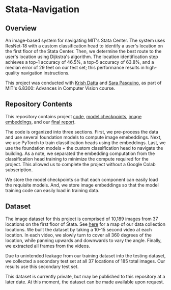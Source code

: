# Stata-Navigation

## Overview
An image-based system for navigating MIT's Stata Center. The system uses ResNet-18 with a custom classification head to identify a user's location on the first floor of the Stata Center. Then, we determine the best route to the user's location using Dijkstra's algorithm. The location identification step achieves a top-1 accuracy of 46.5%, a top-5 accuracy of 63.8%, and a median error of 29 feet on our test set; this performance results in high-quality navigation instructions.

This project was conducted with [Krish Datta](https://www.linkedin.com/in/krishanudatta/) and [Sara Pasquino](https://www.linkedin.com/in/sarapasquino/), as part of MIT's 6.8300: Advances in Computer Vision course.

## Repository Contents
This repository contains project [code](https://github.com/haydenratliff/stata-navigation/blob/main/code), [model checkpoints](https://github.com/haydenratliff/stata-navigation/blob/main/model_checkpoints), [image embeddings](https://github.com/haydenratliff/stata-navigation/blob/main/embeddings), and our [final report](https://github.com/haydenratliff/stata-navigation/blob/main/report.pdf).

The code is organized into three sections. First, we pre-process the data and use several foundation models to compute image emebeddings. Next, we use PyTorch to train classification heads using the embeddings. Last, we use the foundation models + the custom classification head to navigate the building. As a note, we separated the embedding computation from the classification head training to minimize the compute required for the project. This allowed us to complete the project without a Google Colab subscription.

We store the model checkpoints so that each component can easily load the requisite models. And, we store image embeddings so that the model training code can easily load in training data.

## Dataset
The image dataset for this project is comprised of 10,189 images from 37 locations on the first floor of Stata. See [here](https://github.com/haydenratliff/stata-navigation/blob/main/data_collection.pdf) for a map of our data collection locations. We built the dataset by taking a 10-15 second video at each location. In each video, we slowly turn to cover all 360 degrees of the location, while panning upwards and downwards to vary the angle. Finally, we extracted all frames from the videos.

Due to unintended leakage from our training dataset into the testing dataset, we collected a secondary test set at all 37 locations of 185 total images. Our results use this secondary test set.

This dataset is currently private, but may be published to this repository at a later date. At this moment, the dataset can be made available upon request.